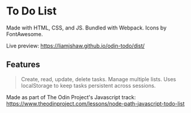 # To Do List

Made with HTML, CSS, and JS.
Bundled with Webpack.
Icons by FontAwesome.

Live preview: https://liamjshaw.github.io/odin-todo/dist/

## Features
> Create, read, update, delete tasks.
> Manage multiple lists.
> Uses localStorage to keep tasks persistent across sessions.

Made as part of The Odin Project's Javascript track: https://www.theodinproject.com/lessons/node-path-javascript-todo-list

